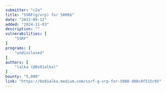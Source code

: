 ```yaml
---
submitter: "c2a"
title: "SSRF(g/vrp) for 5000$"
date: "2022-09-12"
added: "2024-11-03"
description: ""
vulnerabilities: [
    "SSRF"
]
programs: [
    "undisclosed"
]
authors: [
    "lalka (@0x01alka)"
]
bounty: "5,000"
link: "https://0x01alka.medium.com/ssrf-g-vrp-for-5000-d08c8f515c95"
---
```




